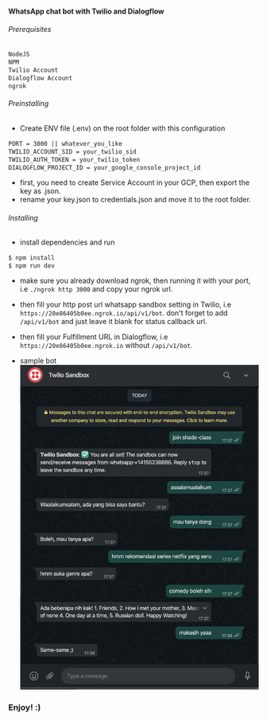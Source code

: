#### WhatsApp chat bot with Twilio and Dialogflow

###### Prerequisites

```
NodeJS
NPM
Twilio Account
Dialogflow Account
ngrok
```

###### Preinstalling
* Create ENV file (.env) on the root folder with this configuration

```
PORT = 3000 || whatever_you_like
TWILIO_ACCOUNT_SID = your_twilio_sid
TWILIO_AUTH_TOKEN = your_twilio_token
DIALOGFLOW_PROJECT_ID = your_google_console_project_id
```

* first, you need to create Service Account in your GCP, then export the key as .json.
* rename your key.json to credentials.json and move it to the root folder.

###### Installing
* install dependencies and run

```
$ npm install
$ npm run dev
```

* make sure you already download ngrok, then running it with your port, i.e `./ngrok http 3000` and copy your ngrok url.
* then fill your http post url whatsapp sandbox setting in Twilio, i.e `https://20e86405b0ee.ngrok.io/api/v1/bot`. don't forget to add `/api/v1/bot` and just leave it blank for status callback url.
* then fill your Fulfillment URL in Dialogflow, i.e `https://20e86405b0ee.ngrok.io` without `/api/v1/bot`.

* sample bot
![image info](./sample-bot.png)


### Enjoy! :)
